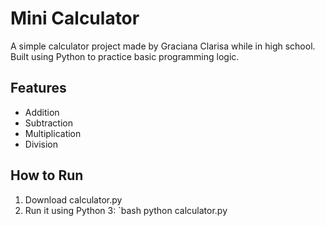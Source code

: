 # Mini Calculator

A simple calculator project made by Graciana Clarisa while in high school.  
Built using Python to practice basic programming logic.

## Features
- Addition
- Subtraction
- Multiplication
- Division

## How to Run
1. Download calculator.py
2. Run it using Python 3:
   `bash
   python calculator.py
